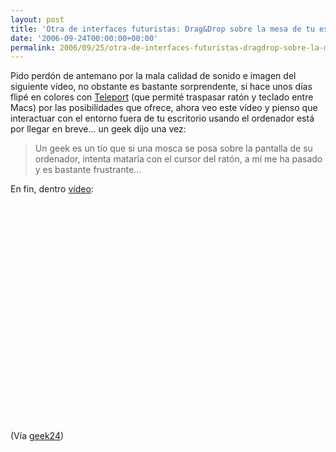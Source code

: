 ```yaml
---
layout: post
title: 'Otra de interfaces futuristas: Drag&Drop sobre la mesa de tu escritorio'
date: '2006-09-24T00:00:00+00:00'
permalink: 2006/09/25/otra-de-interfaces-futuristas-dragdrop-sobre-la-mesa-de-tu-escritorio/
---
```

Pido perdón de antemano por la mala calidad de sonido e imagen del siguiente vídeo, no obstante es bastante sorprendente, si hace unos días flipé en colores con <a href="http://www.thinkwasabi.com/2006/09/14/teleport-magia-de-la-de-verdad/">Teleport</a> (que permité traspasar ratón y teclado entre Macs) por las posibilidades que ofrece, ahora veo este vídeo y pienso que interactuar con el entorno fuera de tu escritorio usando el ordenador está por llegar en breve... un geek dijo una vez:
<blockquote>Un geek es un tío que si una mosca se posa sobre la pantalla de su ordenador, intenta matarla con el cursor del ratón, a mí me ha pasado y es bastante frustrante...</blockquote>

En fin, dentro <a href="http://www.youtube.com/watch?v=6x5m2GwrTMk">vídeo</a>:

<object width="425" height="350"><param name="movie" value="http://www.youtube.com/v/6x5m2GwrTMk"></param><param name="wmode" value="transparent"></param><embed src="http://www.youtube.com/v/6x5m2GwrTMk" type="application/x-shockwave-flash" wmode="transparent" width="425" height="350"></embed></object>

(Vía <a href="http://www.geek24.com/g/sonys-super-virtual-desktop-drag-drop-windows-applications-onto-your-wooden-table">geek24</a>)
